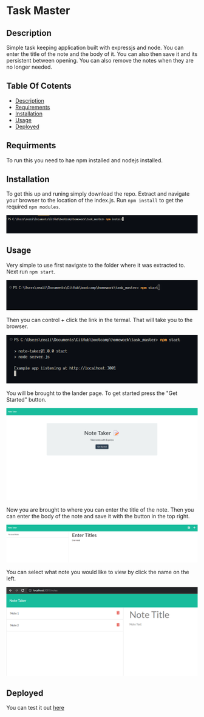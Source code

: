 # Task Master

## Description

Simple task keeping application built with expressjs and node. You can enter the title of the note and the body of it. You can also then save it and its persistent between opening. You can also remove the notes when they are no longer needed.


## Table Of Cotents

- [Description](#description)
- [Requirements](#requirments)
- [Installation](#installation)
- [Usage](#usage)
- [Deployed](#deployed)


## Requirments

To run this you need to hae npm installed and nodejs installed.

## Installation
To get this up and runing simply download the repo. Extract and navigate your browser to the location of the index.js. Run `npm install` to get the required `npm modules`.

![npm](./docs/npminstall.png)

## Usage
Very simple to use first navigate to the folder where it was extracted to. Next run `npm start`.

![Step1](./docs/step1.png)

Then you can control + click the link in the termal. That will take you to the browser.

![step2](./docs/usage.png)

You will be brought to the lander page. To get started press the "Get Started" button.

![step3](./docs/starter.png)


Now you are brought to where you can enter the title of the note. Then you can enter the body of the note and save it with the button in the top right.

![step4](./docs/hwoto.png)

You can select what note you would like to view by click the name on the left.

![step5](./docs/switching.png)


## Deployed

You can test it out [here](http://mineboss.asuscomm.com:56734/)
